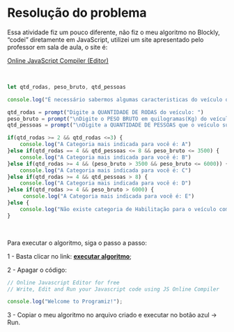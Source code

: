 # Resolução do problema

Essa atividade fiz um pouco diferente, não fiz o meu algoritmo no Blockly, “codei” diretamente em JavaScript, utilizei um site apresentado pelo professor em sala de aula, o site é:

[Online JavaScript Compiler (Editor)](https://www.programiz.com/javascript/online-compiler/)

<br>

```jsx
let qtd_rodas, peso_bruto, qtd_pessoas

console.log("É necessário sabermos algumas caracteristicas do veículo que você deseja dirigir, para assim podermos indicar a melhor categoria para sua HABILITAÇÃO!\n")

qtd_rodas = prompt("Digite a QUANTIDADE DE RODAS do veículo: ")
peso_bruto = prompt("\nDigite o PESO BRUTO em quilogramas(Kg) do veículo: ")
qtd_pessoas = prompt("\nDigite a QUANTIDADE DE PESSOAS que o veículo suporta: ")

if(qtd_rodas >= 2 && qtd_rodas <=3) {
    console.log("A Categoria mais indicada para você é: A")
}else if(qtd_rodas == 4 && qtd_pessoas <= 8 && peso_bruto <= 3500) {
    console.log("A Categoria mais indicada para você é: B")
}else if(qtd_rodas >= 4 && (peso_bruto > 3500 && peso_bruto <= 6000)) {
    console.log("A Categoria mais indicada para você é: C")
}else if(qtd_rodas >= 4 && qtd_pessoas > 8) {
    console.log("A Categoria mais indicada para você é: D")
}else if(qtd_rodas >= 4 && peso_bruto > 6000) {
     console.log("A Categoria mais indicada para você é: E")
}else {
    console.log("Não existe categoria de Habilitação para o veículo com essas descrições!")
}
```

<br>

Para executar o algoritmo, siga o passo a passo:

1 - Basta clicar no link: **[executar algoritmo](https://www.programiz.com/javascript/online-compiler/)**;

2 - Apagar o código:

```jsx
// Online Javascript Editor for free
// Write, Edit and Run your Javascript code using JS Online Compiler

console.log("Welcome to Programiz!");
```

3 - Copiar o meu algoritmo no arquivo criado e executar no botão azul → Run.
